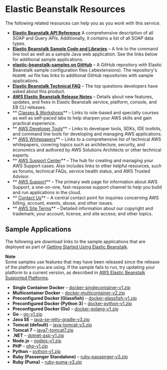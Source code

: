 # Elastic Beanstalk Resources<a name="RelatedResources"></a>

The following related resources can help you as you work with this service\.
+  **[Elastic Beanstalk API Reference](https://docs.aws.amazon.com/elasticbeanstalk/latest/api/)** A comprehensive description of all SOAP and Query APIs\. Additionally, it contains a list of all SOAP data types\. 
+  **[Elastic Beanstalk Sample Code and Libraries](https://aws.amazon.com/code/AWS-Elastic-Beanstalk)** – A link to the command line tool as well as a sample Java web application\. See the links below for additional sample applications\.
+  **[elastic\-beanstalk\-samples on GitHub](https://github.com/awslabs/elastic-beanstalk-samples)** – A GitHub repository with Elastic Beanstalk sample configuration files \(\.ebextensions\)\. The repository's `README.md` file has links to additional GitHub repositories with sample applications\.
+  **[Elastic Beanstalk Technical FAQ](https://aws.amazon.com/elasticbeanstalk/faqs/)** – The top questions developers have asked about this product\. 
+  **[AWS Elastic Beanstalk Release Notes](https://docs.aws.amazon.com/elasticbeanstalk/latest/relnotes/)** – Details about new features, updates, and fixes in Elastic Beanstalk service, platform, console, and EB CLI releases\.
+ ** [Classes & Workshops](https://aws.amazon.com/training/course-descriptions/)** – Links to role\-based and specialty courses as well as self\-paced labs to help sharpen your AWS skills and gain practical experience\.
+ ** [AWS Developer Tools](https://aws.amazon.com/tools/)** – Links to developer tools, SDKs, IDE toolkits, and command line tools for developing and managing AWS applications\.
+ ** [AWS Whitepapers](https://aws.amazon.com/whitepapers/)** – Links to a comprehensive list of technical AWS whitepapers, covering topics such as architecture, security, and economics and authored by AWS Solutions Architects or other technical experts\.
+ ** [AWS Support Center](https://console.aws.amazon.com/support/home#/)** – The hub for creating and managing your AWS Support cases\. Also includes links to other helpful resources, such as forums, technical FAQs, service health status, and AWS Trusted Advisor\.
+ ** [AWS Support](https://aws.amazon.com/premiumsupport/)** – The primary web page for information about AWS Support, a one\-on\-one, fast\-response support channel to help you build and run applications in the cloud\.
+ ** [Contact Us](https://aws.amazon.com/contact-us/)** – A central contact point for inquiries concerning AWS billing, account, events, abuse, and other issues\. 
+ ** [AWS Site Terms](https://aws.amazon.com/terms/)** – Detailed information about our copyright and trademark; your account, license, and site access; and other topics\.

## Sample Applications<a name="RelatedResources-sampleapps"></a>

The following are download links to the sample applications that are deployed as part of [Getting Started Using Elastic Beanstalk](GettingStarted.md)\.

**Note**  
Some samples use features that may have been released since the release of the platform you are using\. If the sample fails to run, try updating your platform to a current version, as described in [AWS Elastic Beanstalk Supported Platforms](concepts.platforms.md)\.
+ **Single Container Docker** – [docker\-singlecontainer\-v1\.zip](samples/docker-singlecontainer-v1.zip)
+ **Multicontainer Docker** – [docker\-multicontainer\-v2\.zip](samples/docker-multicontainer-v2.zip)
+ **Preconfigured Docker \(Glassfish\)** – [docker\-glassfish\-v1\.zip](samples/docker-glassfish-v1.zip)
+ **Preconfigured Docker \(Python 3\)** – [docker\-python\-v1\.zip](samples/docker-python-v1.zip)
+ **Preconfigured Docker \(Go\)** – [docker\-golang\-v1\.zip](samples/docker-golang-v1.zip)
+ **Go** – [go\-v1\.zip](samples/go-v1.zip)
+ **Java SE** – [java\-se\-jetty\-gradle\-v3\.zip](samples/java-se-jetty-gradle-v3.zip)
+ **Tomcat \(default\)** – [java\-tomcat\-v3\.zip](samples/java-tomcat-v3.zip)
+ **Tomcat 7** – [java7\-tomcat7\.zip](samples/java7-tomcat7.zip)
+ **\.NET** – [dotnet\-asp\-v1\.zip](samples/dotnet-asp-v1.zip)
+ **Node\.js** – [nodejs\-v1\.zip](samples/nodejs-v1.zip) 
+ **PHP** – [php\-v1\.zip](samples/php-v1.zip)
+ **Python** – [python\-v1\.zip](samples/python-v1.zip)
+ **Ruby \(Passenger Standalone\)** – [ruby\-passenger\-v3\.zip](samples/ruby-passenger-v3.zip)
+ **Ruby \(Puma\)** – [ruby\-puma\-v3\.zip](samples/ruby-puma-v3.zip)